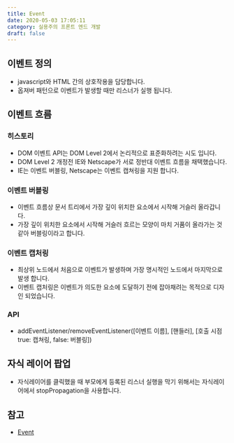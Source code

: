 ```yaml
---
title: Event
date: 2020-05-03 17:05:11
category: 실용주의 프론트 엔드 개발
draft: false
---
```


## 이벤트 정의

- javascript와 HTML 간의 상호작용을 담당합니다.
- 옵져버 패턴으로 이벤트가 발생할 때만 리스너가 실행 됩니다.

## 이벤트 흐름

### 히스토리

- DOM 이벤트 API는 DOM Level 2에서 논리적으로 표준화하려는 시도 입니다.
- DOM Level 2 개정전 IE와 Netscape가 서로 정반대 이벤트 흐름을 채택했습니다.
- IE는 이벤트 버블링, Netscape는 이벤트 캡쳐링을 지원 합니다.

### 이벤트 버블링

- 이벤트 흐름상 문서 트리에서 가장 깊이 위치한 요소에서 시작해 거슬러 올라갑니다.
- 가장 깊이 위치한 요소에서 시작해 거슬러 흐르는 모양이 마치 거품이 올라가는 것 같아 버블링이라고 합니다.

### 이벤트 캡처링

- 최상위 노드에서 처음으로 이벤트가 발생하며 가장 명시적인 노드에서 마지막으로 발생 합니다.
- 이벤트 캡처링은 이벤트가 의도한 요소에 도달하기 전에 잡아채려는 목적으로 디자인 되었습니다.

### API

- addEventListener/removeEventListener([이벤트 이름], [핸들러], [호출 시점 true: 캡쳐링, false: 버블링])

## 자식 레이어 팝업

- 자식레이어를 클릭했을 때 부모에게 등록된 리스너 실행을 막기 위해서는 자식레이어에서 stopPropagation을 사용합니다.

## 참고

- [Event](https://peter-cho.gitbook.io/book/10/event)

